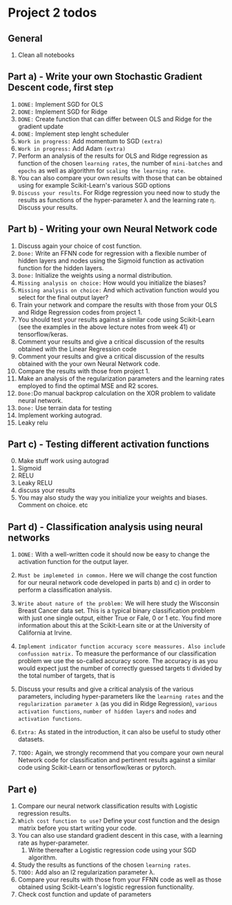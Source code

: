 # Project 2 todos

## General
1. Clean all notebooks 
## Part a) - Write your own Stochastic Gradient Descent code, first step
1. ```DONE:``` Implement SGD for OLS <br>
2. ```DONE:``` Implement SGD for Ridge <br>
3. ```DONE:``` Create function that can differ between OLS and Ridge for the gradient update <br>
4. ```DONE:``` Implement step lenght scheduler <br>
5. ```Work in progress:``` Add momentum to SGD ```(extra)``` <br>
6. ```Work in progress:``` Add Adam ```(extra)``` <br>
7. Perform an analysis of the results for OLS and Ridge regression as function of the chosen ```learning rates```, the number of ```mini-batches``` and ```epochs``` as well as algorithm for ```scaling the learning rate```. <br> 
8. You can also compare your own results with those that can be obtained using for example Scikit-Learn's various SGD options <br>
9. ```Discuss your results```. For Ridge regression you need now to study the results as functions of the hyper-parameter λ and the learning rate η. Discuss your results.


## Part b) - Writing your own Neural Network code
1. Discuss again your choice of cost function.
2. ```Done:``` Write an FFNN code for regression with a flexible number of hidden layers and nodes using the Sigmoid function as activation function for the hidden layers. 
3. ```Done:``` Initialize the weights using a normal distribution. 
4. ```Missing analysis on choice:``` How would you initialize the biases? 
5. ```Missing analysis on choice:``` And which activation function would you select for the final output layer?
6. Train your network and compare the results with those from your OLS and Ridge Regression codes from project 1.
7. You should test your results against a similar code using Scikit-Learn (see the examples in the above lecture notes from week 41) or tensorflow/keras.
8. Comment your results and give a critical discussion of the results obtained with the Linear Regression code 
9. Comment your results and give a critical discussion of the results obtained with the your own Neural Network code.
10. Compare the results with those from project 1. 
11. Make an analysis of the regularization parameters and the learning rates employed to find the optimal MSE and R2 scores.
12. ```Done:```Do manual backprop calculation on the XOR problem to validate neural network. 
13. ```Done:``` Use terrain data for testing
14. Implement working autograd.
15. Leaky relu


## Part c) - Testing different activation functions
0. Make stuff work using autograd
1. Sigmoid
2. RELU
3. Leaky RELU
4. discuss your results
5. You may also study the way you initialize your weights and biases. Comment on choice. etc


## Part d) - Classification analysis using neural networks
1. ```DONE:``` With a well-written code it should now be easy to change the activation function for the output layer.
2. ```Must be implemeted in common.``` Here we will change the cost function for our neural network code developed in parts b) and c) in order to perform a classification analysis.
3. ```Write about nature of the problem:``` We will here study the Wisconsin Breast Cancer data set. This is a typical binary classification problem with just one single output, either True or Fale, 0 or 1 etc. You find more information about this at the Scikit-Learn site or at the University of California at Irvine.
4. ```Implement indicator function accuracy score meassures. Also include confussion matrix.``` To measure the performance of our classification problem we use the so-called accuracy score. The accuracy is as you would expect just the number of correctly guessed targets ti divided by the total number of targets, that is 


5. Discuss your results and give a critical analysis of the various parameters, including hyper-parameters like the ```learning rates``` and the ```regularization parameter λ``` (as you did in Ridge Regression), ```various activation functions```, ```number of hidden layers``` and ```nodes``` and ```activation functions```.

6. ```Extra:``` As stated in the introduction, it can also be useful to study other datasets.

7. ```TODO:``` Again, we strongly recommend that you compare your own neural Network code for classification and pertinent results against a similar code using Scikit-Learn or tensorflow/keras or pytorch.



## Part e)
1. Compare our neural network classification results with Logistic regression results. 
2. ```Which cost function to use?``` Define your cost function and the design matrix before you start writing your code. 
3. You can also use standard gradient descent in this case, with a learning rate as hyper-parameter. 
    1. Write thereafter a Logistic regression code using your SGD algorithm. 
5. Study the results as functions of the chosen ```learning rates```. 
6. ```TODO:``` Add also an l2 regularization parameter λ. 
7. Compare your results with those from your FFNN code as well as those obtained using Scikit-Learn's logistic regression functionality.
8. Check cost function and update of parameters